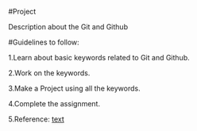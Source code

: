 
#Project

Description about the Git and Github

#Guidelines to follow:

1.Learn about basic keywords related to Git and Github.

2.Work on the keywords.

3.Make a Project using all the keywords.

4.Complete the assignment.

5.Reference: [text](https://www.youtube.com/watch?v=Ez8F0nW6S-w&t=138s)
